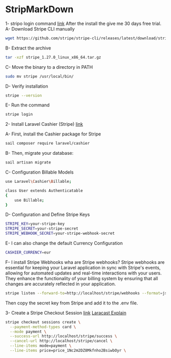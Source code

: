

# StripMarkDown

1- stripo login command [link](https://github.com/stripo/stripo-cli)
    After the install the give me 30 days free trial.
A- Download Stripe CLI manually  
```bash
wget https://github.com/stripe/stripe-cli/releases/latest/download/stripe_1.27.0_linux_x86_64.tar.gz
```

B- Extract the archive  
```bash
tar -xzf stripe_1.27.0_linux_x86_64.tar.gz
```

C- Move the binary to a directory in PATH  
```bash
sudo mv stripe /usr/local/bin/
```

D- Verify installation  
```bash
stripe --version
```

E- Run the command  
```bash
stripe login
```


2- Install Laravel Cashier (Stripe) [link](https://laravel.com/docs/12.x/billing)

A- First, install the Cashier package for Stripe   
```bash
sail composer require laravel/cashier
```
B- Then, migrate your database:  
```bash
sail artisan migrate
```
C- Configuration Billable Models 
```bash
use Laravel\Cashier\Billable;

class User extends Authenticatable
{
    use Billable;
}
```

D- Configuration and Define Stripe Keys 
```bash
STRIPE_KEY=your-stripe-key
STRIPE_SECRET=your-stripe-secret
STRIPE_WEBHOOK_SECRET=your-stripe-webhook-secret
```

E- I can also change the default  Currency Configuration 
```bash
CASHIER_CURRENCY=eur
```

F- I install Stripe Webhooks 
 wha are Stripe webhooks? Stripe webhooks are essential for keeping your Laravel application in sync with Stripe's events, allowing for automated updates and real-time interactions with your users. They enhance the functionality of your billing system by ensuring that all changes are accurately reflected in your application.
 
```bash
stripe listen --forward-to=http://localhost/stripe/webhooks --format=json
```
Then copy the secret key from Stripe and add it to the .env file.

3- Create a Stripe Checkout Session  [link](https://docs.stripe.com/api/checkout/sessions/create)
[Laracast Explain ](https://laracasts.com/series/build-a-web-shop-from-a-z/episodes/22)
```bash
stripe checkout sessions create \
  --payment-method-types card \
  --mode payment \
  --success-url http://localhost/stripe/success \
  --cancel-url http://localhost/stripe/cancel \
  --line-items mode=payment \
  --line-items price=price_1Nc2m2DZ8Mkfnho2BsiwbOyr \